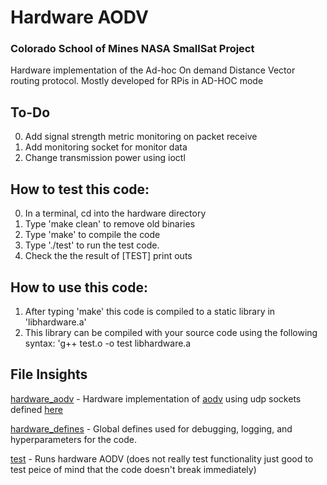 # Hardware AODV

### Colorado School of Mines NASA SmallSat Project

Hardware implementation of the Ad-hoc On demand Distance Vector routing protocol. Mostly developed for RPis in AD-HOC mode

## To-Do
0. Add signal strength metric monitoring on packet receive 
1. Add monitoring socket for monitor data
2. Change transmission power using ioctl

## How to test this code:
0. In a terminal, cd into the hardware directory
1. Type 'make clean' to remove old binaries
2. Type 'make' to compile the  code
3. Type './test' to run the test code. 
4. Check the the result of [TEST] print outs

## How to use this code:
1. After typing 'make' this code is compiled to a static library in 'libhardware.a'
2. This library can be compiled with your source code using the following syntax: 
  'g++ test.o -o test libhardware.a 

## File Insights
[hardware_aodv](hardware_aodv.h) - Hardware implementation of [aodv](../aodv/aodv.h) using udp sockets defined [here](../socket/udp_socket.h)

[hardware_defines](hardware_defines.h) - Global defines used for debugging, logging, and hyperparameters for the code. 

[test](test.cc) - Runs hardware AODV (does not really test functionality just good to test peice of mind that the code doesn't break immediately)
